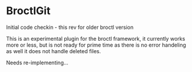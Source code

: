 BroctlGit
=========

Initial code checkin - this rev for older broctl version

This is an experimental plugin for the broctl framework, it currently works 
more or less, but is not ready for prime time as there is no error handeling
as well it does not handle deleted files.

Needs re-implementing...
